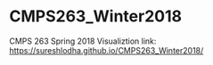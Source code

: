 # CMPS263_Winter2018
CMPS 263 Spring 2018
Visualiztion link: https://sureshlodha.github.io/CMPS263_Winter2018/
